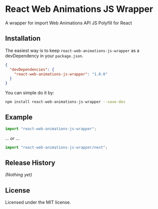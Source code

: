 # React Web Animations JS Wrapper
A wrapper for import Web Animations API JS Polyfill for React

## Installation

The easiest way is to keep `react-web-animations-js-wrapper` as a devDependency in your `package.json`.
```json
{
  "devDependencies": {
    "react-web-animations-js-wrapper": "1.0.0"
  }
}
```

You can simple do it by:
```bash
npm install react-web-animations-js-wrapper --save-dev
```

## Example
```javascript
import "react-web-animations-js-wrapper";

```

... _or_ ...


```javascript
import "react-web-animations-js-wrapper/next";

```


## Release History

_(Nothing yet)_


## License

Licensed under the MIT license.
